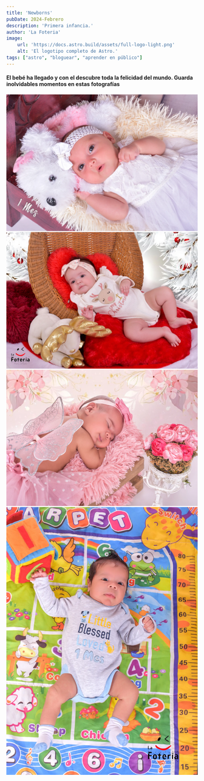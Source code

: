 ```yaml
---
title: 'Newborns'
pubDate: 2024-Febrero
description: 'Primera infancia.'
author: 'La Foteria'
image:
    url: 'https://docs.astro.build/assets/full-logo-light.png'
    alt: 'El logotipo completo de Astro.'
tags: ["astro", "bloguear", "aprender en público"]
---
```




#### El bebé ha llegado y con el descubre toda la felicidad del mundo. Guarda inolvidables momentos en estas fotografías

![Newborn][path]
![Newborn][path2]
![Newborn][path3]
![Newborn][path4]

[path]: ../../../assets/newborn/01.webp
[path2]: ../../../assets/newborn/02.webp
[path3]: ../../../assets/newborn/03.webp
[path4]: ../../../assets/newborn/04.webp
